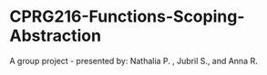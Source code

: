 # CPRG216-Functions-Scoping-Abstraction
A group project - presented by: Nathalia P. , Jubril S., and Anna R.
